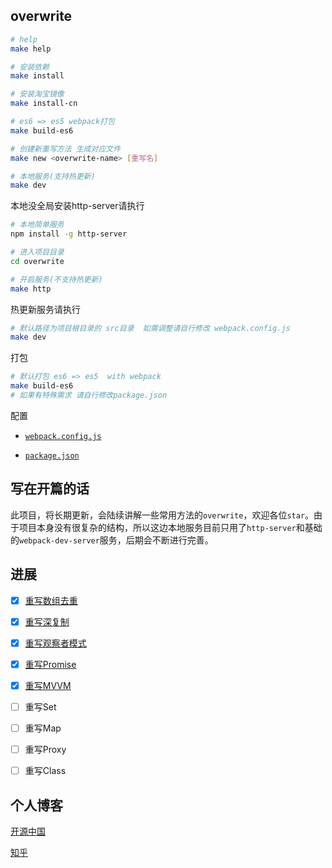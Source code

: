 ## overwrite

```bash
# help
make help

# 安装依赖
make install

# 安装淘宝镜像
make install-cn

# es6 => es5 webpack打包
make build-es6

# 创建新重写方法 生成对应文件
make new <overwrite-name> [重写名]

# 本地服务(支持热更新)
make dev

```
本地没全局安装http-server请执行
```bash
# 本地简单服务
npm install -g http-server

# 进入项目目录
cd overwrite

# 开启服务(不支持热更新)
make http
```

热更新服务请执行
```bash
# 默认路径为项目根目录的 src目录  如需调整请自行修改 webpack.config.js
make dev
```

打包
```bash
# 默认打包 es6 => es5  with webpack
make build-es6
# 如果有特殊需求 请自行修改package.json
```


配置
+ [`webpack.config.js`](https://github.com/xuqiang521/overwrite/blob/master/webpack.config.js)

+ [`package.json`](https://github.com/xuqiang521/overwrite/blob/master/package.json)

## 写在开篇的话

此项目，将长期更新，会陆续讲解一些常用方法的`overwrite`，欢迎各位`star`。由于项目本身没有很复杂的结构，所以这边本地服务目前只用了`http-server`和基础的`webpack-dev-server`服务，后期会不断进行完善。

## 进展

- [x] [重写数组去重](https://github.com/xuqiang521/overwrite/tree/master/my-unique)
- [x] [重写深复制](https://github.com/xuqiang521/overwrite/tree/master/my-clone)
- [x] [重写观察者模式](https://github.com/xuqiang521/overwrite/tree/master/my-observer)
- [x] [重写Promise](https://github.com/xuqiang521/overwrite/tree/master/my-promise)
- [x] [重写MVVM](https://github.com/xuqiang521/overwrite/tree/master/my-mvvm)
- [ ] 重写Set
- [ ] 重写Map
- [ ] 重写Proxy
- [ ] 重写Class


## 个人博客

[开源中国](https://my.oschina.net/qiangdada)

[知乎](https://www.zhihu.com/people/qiangdada520/activities)
